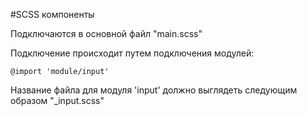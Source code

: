 #SCSS компоненты

Подключаются в основной файл "main.scss"

Подключение происходит путем подключения модулей:
```
@import 'module/input'   
```

Название файла для модуля 'input' должно выглядеть следующим образом "_input.scss"